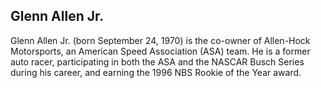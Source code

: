 ## Glenn Allen Jr.

Glenn Allen Jr. (born September 24, 1970) is the co-owner of Allen-Hock Motorsports, an American Speed Association (ASA) team. He is a former auto racer, participating in both the ASA and the NASCAR Busch Series during his career, and earning the 1996 NBS Rookie of the Year award.